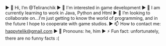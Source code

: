 ► 👋 Hi, I’m @Teliranchik
► 👀 I'm interested in game development
► 🌱 I am currently learning to work in Java, Python and Html
► 💞️ I’m looking to collaborate on...I'm just getting to know the world of programming, and in the future I hope to cooperate with game studios.
► 📫 How to contact me: happytelik@gmail.com
► 🤖 Pronouns: he, him
► ⚡ Fun fact: unfortunately, there are no funny facts :(

<!---
Teliranchik/Teliranchik is a ✨ special ✨ repository because its `README.md` (this file) appears on your GitHub profile.
You can click the Preview link to take a look at your changes.
--->
